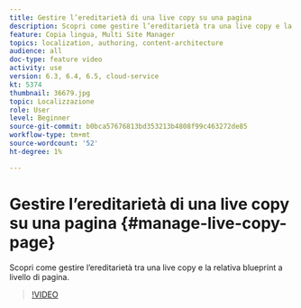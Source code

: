 ```yaml
---
title: Gestire l’ereditarietà di una live copy su una pagina
description: Scopri come gestire l’ereditarietà tra una live copy e la relativa blueprint a livello di pagina
feature: Copia lingua, Multi Site Manager
topics: localization, authoring, content-architecture
audience: all
doc-type: feature video
activity: use
version: 6.3, 6.4, 6.5, cloud-service
kt: 5374
thumbnail: 36679.jpg
topic: Localizzazione
role: User
level: Beginner
source-git-commit: b0bca57676813bd353213b4808f99c463272de85
workflow-type: tm+mt
source-wordcount: '52'
ht-degree: 1%

---
```



# Gestire l’ereditarietà di una live copy su una pagina {#manage-live-copy-page}

Scopri come gestire l’ereditarietà tra una live copy e la relativa blueprint a livello di pagina.
>[!VIDEO](https://video.tv.adobe.com/v/36679?quality=12&learn=on)
